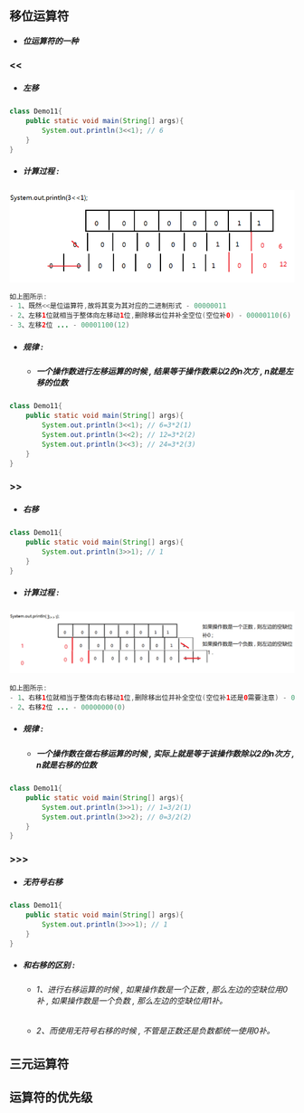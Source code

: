 ## 移位运算符

* ##### 位运算符的一种

### &lt;&lt;

* ##### 左移

```java
class Demo11{
    public static void main(String[] args){
        System.out.println(3<<1); // 6
    }
}
```

* ##### 计算过程 :

![](/assets/左移运算计算过程.png)

```java
如上图所示:
- 1、既然<<是位运算符,故将其变为其对应的二进制形式 - 00000011
- 2、左移1位就相当于整体向左移动1位,删除移出位并补全空位(空位补0) - 00000110(6)
- 3、左移2位 ... - 00001100(12)
```

* ##### 规律 :

  * ##### 一个操作数进行左移运算的时候 , 结果等于操作数乘以2的n次方 , n就是左移的位数

```java
class Demo11{
    public static void main(String[] args){
        System.out.println(3<<1); // 6=3*2(1)
        System.out.println(3<<2); // 12=3*2(2)
        System.out.println(3<<3); // 24=3*2(3)
    }
}
```

### &gt;&gt;

* ##### 右移

```java
class Demo11{
    public static void main(String[] args){
        System.out.println(3>>1); // 1
    }
}
```

* ##### 计算过程 :

![](/assets/右移运算计算过程.png)

```java
如上图所示:
- 1、右移1位就相当于整体向右移动1位,删除移出位并补全空位(空位补1还是0需要注意) - 00000001(1)
- 2、右移2位 ... - 00000000(0)
```

* ##### 规律 :

  * ##### 一个操作数在做右移运算的时候 , 实际上就是等于该操作数除以2的n次方 , n就是右移的位数

```java
class Demo11{
    public static void main(String[] args){
        System.out.println(3>>1); // 1=3/2(1)
        System.out.println(3>>2); // 0=3/2(2)
    }
}
```

### &gt;&gt;&gt;

* ##### 无符号右移

```java
class Demo11{
    public static void main(String[] args){
        System.out.println(3>>>1); // 1
    }
}
```

* ##### 和右移的区别 :

  * ###### 1、进行右移运算的时候 , 如果操作数是一个正数 , 那么左边的空缺位用0补 , 如果操作数是一个负数 , 那么左边的空缺位用1补。
  * ###### 2、而使用无符号右移的时候 , 不管是正数还是负数都统一使用0补。

## 三元运算符

## 运算符的优先级



